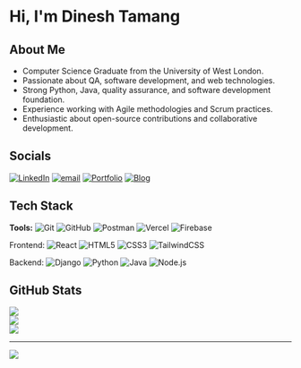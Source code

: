 # Hi, I'm Dinesh Tamang

## About Me
- Computer Science Graduate from the University of West London. </br>
- Passionate about QA, software development, and web technologies. </br>
- Strong Python, Java, quality assurance, and software development foundation. </br>
- Experience working with Agile methodologies and Scrum practices. </br>
- Enthusiastic about open-source contributions and collaborative development. </br>


## Socials
[![LinkedIn](https://img.shields.io/badge/LinkedIn-%230077B5.svg?logo=linkedin&logoColor=white)](https://www.linkedin.com/in/dinesh-tamang-153678268/)
[![email](https://img.shields.io/badge/Email-D14836?logo=gmail&logoColor=white)](mailto:dinesh.tamang0507@gmail.com) 
[![Portfolio](https://img.shields.io/badge/Portfolio-%23000000.svg?logo=vercel&logoColor=white)](https://dinesh-portfolio-website-zeta.vercel.app/)
[![Blog](https://img.shields.io/badge/Blog-%231DA1F2.svg?logo=readthedocs&logoColor=white)](https://sucomms5.wixsite.com/uwlsu/post/building-confidence-community-dinesh-s-time-at-uwl)

## Tech Stack

**Tools:** ![Git](https://img.shields.io/badge/git-%23F05033?style=flat-square&logo=git&logoColor=white) ![GitHub](https://img.shields.io/badge/github-%23121011?style=flat-square&logo=github&logoColor=white) ![Postman](https://img.shields.io/badge/Postman-FF6C37?style=flat-square&logo=postman&logoColor=white) ![Vercel](https://img.shields.io/badge/vercel-%23000000?style=flat-square&logo=vercel&logoColor=white) ![Firebase](https://img.shields.io/badge/firebase-a08021?style=flat-square&logo=firebase&logoColor=ffcd34) 

Frontend: ![React](https://img.shields.io/badge/react-%2320232a?style=flat-square&logo=react&logoColor=%2361DAFB) ![HTML5](https://img.shields.io/badge/html5-%23E34F26?style=flat-square&logo=html5&logoColor=white) ![CSS3](https://img.shields.io/badge/css3-%231572B6?style=flat-square&logo=css3&logoColor=white) ![TailwindCSS](https://img.shields.io/badge/tailwindcss-%2338B2AC?style=flat-square&logo=tailwindcss&logoColor=white) 

Backend: ![Django](https://img.shields.io/badge/django-%23092E20?style=flat-square&logo=django&logoColor=white) ![Python](https://img.shields.io/badge/python-3670A0?style=flat-square&logo=python&logoColor=ffdd54) ![Java](https://img.shields.io/badge/java-%23ED8B00?style=flat-square&logo=openjdk&logoColor=white) ![Node.js](https://img.shields.io/badge/node.js-6DA55F?style=flat-square&logo=node.js&logoColor=white)



## GitHub Stats
![](https://github-readme-stats.vercel.app/api?username=Dinesh-Lopchan&theme=default&hide_border=false&include_all_commits=false&count_private=false)<br/>
![](https://nirzak-streak-stats.vercel.app/?user=Dinesh-Lopchan&theme=default&hide_border=false)<br/>
![](https://github-readme-stats.vercel.app/api/top-langs/?username=Dinesh-Lopchan&theme=default&hide_border=false&include_all_commits=false&count_private=false&layout=compact)


---
[![](https://visitcount.itsvg.in/api?id=Dinesh-Lopchan&icon=0&color=0)](https://visitcount.itsvg.in)

<!-- Proudly created with GPRM ( https://gprm.itsvg.in ) -->
